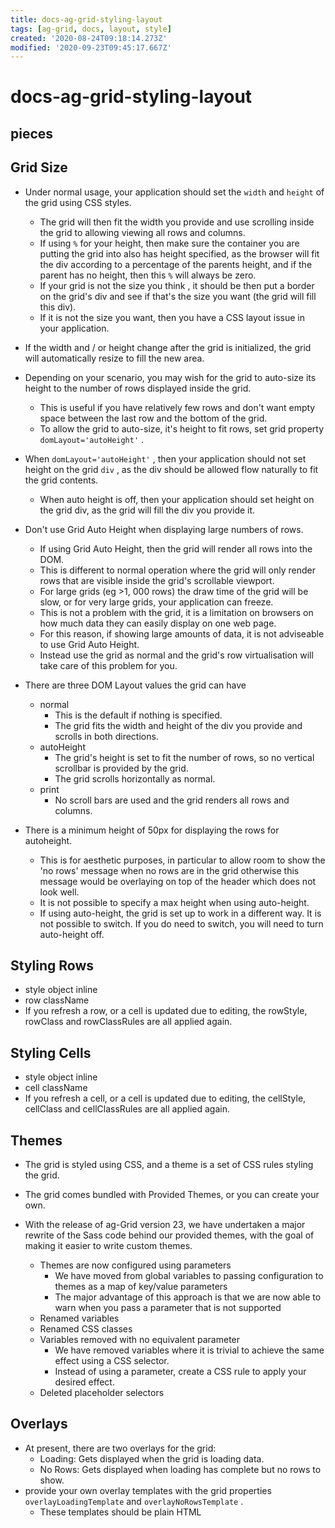 ```yaml
---
title: docs-ag-grid-styling-layout
tags: [ag-grid, docs, layout, style]
created: '2020-08-24T09:18:14.273Z'
modified: '2020-09-23T09:45:17.667Z'
---
```


# docs-ag-grid-styling-layout

## pieces

## Grid Size

- Under normal usage, your application should set the `width` and `height` of the grid using CSS styles. 
  - The grid will then fit the width you provide and use scrolling inside the grid to allowing viewing all rows and columns.
  - If using `%` for your height, then make sure the container you are putting the grid into also has height specified, as the browser will fit the div according to a percentage of the parents height, and if the parent has no height, then this `%` will always be zero.
  - If your grid is not the size you think , it should be then put a border on the grid's div and see if that's the size you want (the grid will fill this div). 
  - If it is not the size you want, then you have a CSS layout issue in your application.
- If the width and / or height change after the grid is initialized, the grid will automatically resize to fill the new area.

- Depending on your scenario, you may wish for the grid to auto-size its height to the number of rows displayed inside the grid. 
  - This is useful if you have relatively few rows and don't want empty space between the last row and the bottom of the grid.
  - To allow the grid to auto-size, it's height to fit rows, set grid property `domLayout='autoHeight'` .
- When `domLayout='autoHeight'` , then your application should not set height on the grid `div` , as the div should be allowed flow naturally to fit the grid contents. 
  - When auto height is off, then your application should set height on the grid div, as the grid will fill the div you provide it.
- Don't use Grid Auto Height when displaying large numbers of rows.
  - If using Grid Auto Height, then the grid will render all rows into the DOM. 
  - This is different to normal operation where the grid will only render rows that are visible inside the grid's scrollable viewport. 
  - For large grids (eg >1, 000 rows) the draw time of the grid will be slow, or for very large grids, your application can freeze. 
  - This is not a problem with the grid, it is a limitation on browsers on how much data they can easily display on one web page. 
  - For this reason, if showing large amounts of data, it is not adviseable to use Grid Auto Height. 
  - Instead use the grid as normal and the grid's row virtualisation will take care of this problem for you.

- There are three DOM Layout values the grid can have
  - normal
    - This is the default if nothing is specified. 
    - The grid fits the width and height of the div you provide and scrolls in both directions.
  - autoHeight
    - The grid's height is set to fit the number of rows, so no vertical scrollbar is provided by the grid. 
    - The grid scrolls horizontally as normal.
  - print
    - No scroll bars are used and the grid renders all rows and columns. 

- There is a minimum height of 50px for displaying the rows for autoheight. 
  - This is for aesthetic purposes, in particular to allow room to show the 'no rows' message when no rows are in the grid otherwise this message would be overlaying on top of the header which does not look well.
  - It is not possible to specify a max height when using auto-height.
  - If using auto-height, the grid is set up to work in a different way. It is not possible to switch. If you do need to switch, you will need to turn auto-height off.

## Styling Rows

- style object inline
- row className
- If you refresh a row, or a cell is updated due to editing, the rowStyle, rowClass and rowClassRules are all applied again. 

## Styling Cells

- style object inline
- cell className
- If you refresh a cell, or a cell is updated due to editing, the cellStyle, cellClass and cellClassRules are all applied again. 

## Themes

- The grid is styled using CSS, and a theme is a set of CSS rules styling the grid. 
- The grid comes bundled with Provided Themes, or you can create your own.

- With the release of ag-Grid version 23, we have undertaken a major rewrite of the Sass code behind our provided themes, with the goal of making it easier to write custom themes.
  - Themes are now configured using parameters
    - We have moved from global variables to passing configuration to themes as a map of key/value parameters
    - The major advantage of this approach is that we are now able to warn when you pass a parameter that is not supported
  - Renamed variables
  - Renamed CSS classes
  - Variables removed with no equivalent parameter
    - We have removed variables where it is trivial to achieve the same effect using a CSS selector. 
    - Instead of using a parameter, create a CSS rule to apply your desired effect. 
  - Deleted placeholder selectors

## Overlays

- At present, there are two overlays for the grid:
  - Loading: Gets displayed when the grid is loading data.
  - No Rows: Gets displayed when loading has complete but no rows to show.
- provide your own overlay templates with the grid properties `overlayLoadingTemplate` and `overlayNoRowsTemplate` . 
  - These templates should be plain HTML
